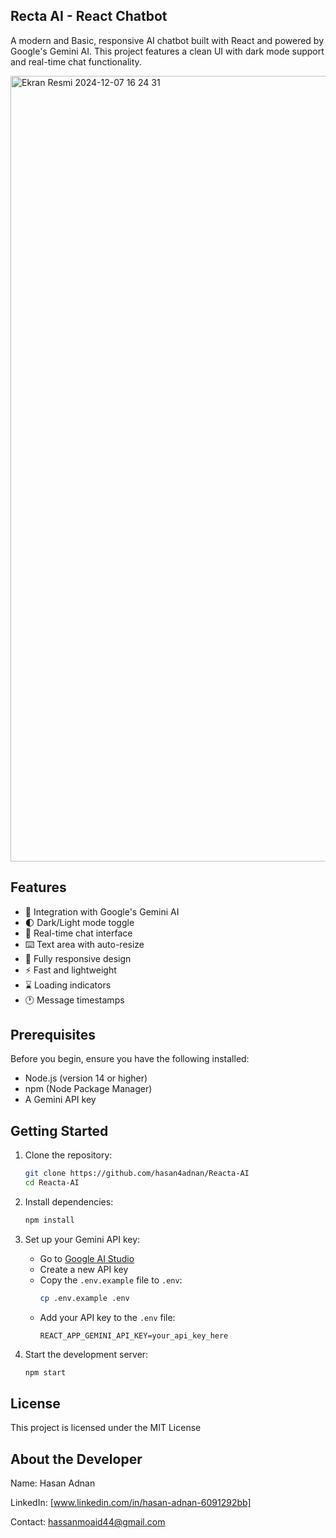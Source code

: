 ## Recta AI - React Chatbot

A modern and Basic, responsive AI chatbot built with React and powered by Google's Gemini AI. This project features a clean UI with dark mode support and real-time chat functionality.

<img width="1257" alt="Ekran Resmi 2024-12-07 16 24 31" src="https://github.com/user-attachments/assets/94f4b236-3a38-45ed-8aef-e7c8da082d3a">

## Features

- 🤖 Integration with Google's Gemini AI
- 🌓 Dark/Light mode toggle
- 💬 Real-time chat interface
- ⌨️ Text area with auto-resize
- 📱 Fully responsive design
- ⚡ Fast and lightweight
- ⌛ Loading indicators
- 🕐 Message timestamps

## Prerequisites

Before you begin, ensure you have the following installed:
- Node.js (version 14 or higher)
- npm (Node Package Manager)
- A Gemini API key

## Getting Started

1. Clone the repository:
   ```bash
   git clone https://github.com/hasan4adnan/Reacta-AI
   cd Reacta-AI
   ```

2. Install dependencies:
   ```bash
   npm install
   ```

3. Set up your Gemini API key:
   - Go to [Google AI Studio](https://makersuite.google.com/app/apikey)
   - Create a new API key
   - Copy the `.env.example` file to `.env`:
     ```bash
     cp .env.example .env
     ```
   - Add your API key to the `.env` file:
     ```
     REACT_APP_GEMINI_API_KEY=your_api_key_here
     ```

4. Start the development server:
   ```bash
   npm start
   ```

## License

This project is licensed under the MIT License

## About the Developer

Name: Hasan Adnan

LinkedIn: [www.linkedin.com/in/hasan-adnan-6091292bb]

Contact: hassanmoaid44@gmail.com
